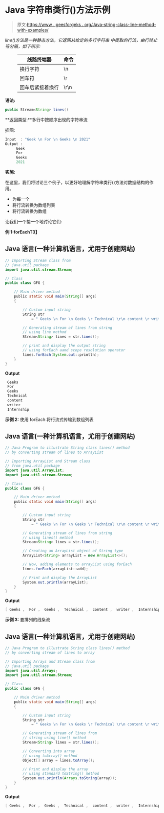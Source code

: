 # Java 字符串类行()方法示例

> 原文:[https://www . geesforgeks . org/Java-string-class-line-method-with-examples/](https://www.geeksforgeeks.org/java-string-class-lines-method-with-examples/)

*line()*方法是一种静态方法，它返回从给定的多行字符串 中提取的*行流，由行终止符分隔，如下所示:*

<figure class="table">

| 线路终端器 | 命令 |
| --- | --- |
| 换行字符 | \n |
| 回车符 | \r |
| 回车后紧接着换行 | \r\n |

</figure>

**语法:**

```java
public Stream<String> lines()
```

**返回类型:**多行中按顺序出现的字符串流

插图:

```java
Input  : "Geek \n For \n Geeks \n 2021"
Output :
     Geek
     For
     Geeks
     2021
```

**实施:**

在这里，我们将讨论三个例子，以更好地理解字符串类行()方法对数据结构的作用。

*   为每一个
*   将行流转换为数组列表
*   将行流转换为数组

让我们一个接一个地讨论它们:

**例 1:**forEach**T3】**

## Java 语言(一种计算机语言，尤用于创建网站)

```java
// Importing Stream class from
// java.util package
import java.util.stream.Stream;

// Class
public class GFG {

    // Main driver method
    public static void main(String[] args)
    {

        // Custom input string
        String str
            = " Geeks \n For \n Geeks \r Technical \r\n content \r writer \n Internship";

        // Generating stream of lines from string
        // using line method
        Stream<String> lines = str.lines();

        // print and display the output string
        // using forEach aand scope resolution operator
        lines.forEach(System.out::println);
    }
}
```

**Output**

```java
 Geeks 
 For 
 Geeks 
 Technical 
 content 
 writer 
 Internship
```

**示例 2:** 使用 forEach 将行流式传输到数组列表

## Java 语言(一种计算机语言，尤用于创建网站)

```java
// Java Program to illustrate String class lines() method
// by converting stream of lines to ArrayList 

// Importing ArrayList and Stream class
// from java.util package
import java.util.ArrayList;
import java.util.stream.Stream;

// Class
public class GFG {

    // Main driver method
    public static void main(String[] args)
    {

        // Custom input string
        String str
            = " Geeks \n For \n Geeks \r Technical \r\n content \r writer \n Internship";

        // Generating stream of lines from string
        // using lines() method
        Stream<String> lines = str.lines();

        // Creating an ArrayList object of String type
        ArrayList<String> arrayList = new ArrayList<>();

        // Now, adding elements to arrayList using forEach
        lines.forEach(arrayList::add);

        // Print and display the ArrayList
        System.out.println(arrayList);
    }
}
```

**Output**

```java
[ Geeks ,  For ,  Geeks ,  Technical ,  content ,  writer ,  Internship]
```

**示例 3:** 要排列的线条流

## Java 语言(一种计算机语言，尤用于创建网站)

```java
// Java Program to illustrate String class lines() method
// by converting stream of lines to array 

// Importing Arrays and Stream class from
// java.util package
import java.util.Arrays;
import java.util.stream.Stream;

// Class
public class GFG {

    // Main driver method
    public static void main(String[] args)
    {

        // Custom input string
        String str
            = " Geeks \n For \n Geeks \r Technical \r\n content \r writer \n Internship";

        // Generating stream of lines from
        // string using line() method
        Stream<String> lines = str.lines();

        // Converting into array
        // using toArray() method
        Object[] array = lines.toArray();

        // Print and display the array
        // using standard toString() method
        System.out.println(Arrays.toString(array));
    }
}
```

**Output**

```java
[ Geeks ,  For ,  Geeks ,  Technical ,  content ,  writer ,  Internship]
```